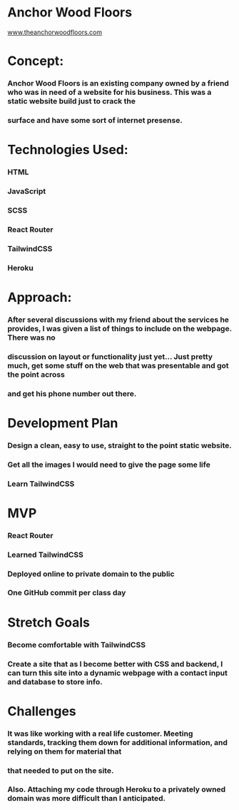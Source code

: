 # Anchor Wood Floors
www.theanchorwoodfloors.com 
<h1> Concept:
<h3> Anchor Wood Floors is an existing company owned by a friend who was in need of a website for his business. This was a static website build just to crack the
<h3> surface and have some sort of internet presense. 
<h1> Technologies Used:
<h3> HTML
<h3> JavaScript
<h3> SCSS
<h3> React Router
<h3> TailwindCSS
<h3> Heroku

<h1>Approach:
<h3> After several discussions with my friend about the services he provides, I was given a list of things to include on the webpage. There was no 
<h3> discussion on layout or functionality just yet... Just pretty much, get some stuff on the web that was presentable and got the point across
<h3> and get his phone number out there.

<h1>Development Plan
<h3> Design a clean, easy to use, straight to the point static website.
<h3> Get all the images I would need to give the page some life 
<h3> Learn TailwindCSS

<h1> MVP
<h3> React Router
<h3> Learned TailwindCSS
<h3> Deployed online to private domain to the public
<h3> One GitHub commit per class day


<h1>Stretch Goals
<h3> Become comfortable with TailwindCSS
<h3> Create a site that as I become better with CSS and backend, I can turn this site into a dynamic webpage with a contact input and database to store info.

<h1>Challenges
<h3> It was like working with a real life customer. Meeting standards, tracking them down for additional information, and relying on them for material that
<h3> that needed to put on the site.
<h3> Also. Attaching my code through Heroku to a privately owned domain was more difficult than I anticipated.
